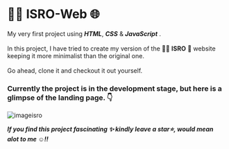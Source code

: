 # 🧑‍🚀 ISRO-Web 🌐
My very first project using ***HTML***,  _***CSS***_ &amp; _***JavaScript***_ . <br>
<br>
In this project, I have tried to create my version of the 🧑‍🚀 **ISRO** 🚀 website keeping it more minimalist than the original one.
<br>
<br>
Go ahead, clone it and checkout it out yourself.
<br>
### Currently the project is in the development stage, but here is a glimpse of the landing page. 👇

![imageisro](https://github.com/dakshsinghrathore/ISRO-Web/assets/115932772/4f38498f-c8e8-4cb8-81e4-525a71668c49)

***If you find this project fascinating ✨ kindly leave a star⭐, would mean alot to me ☺️!!***
